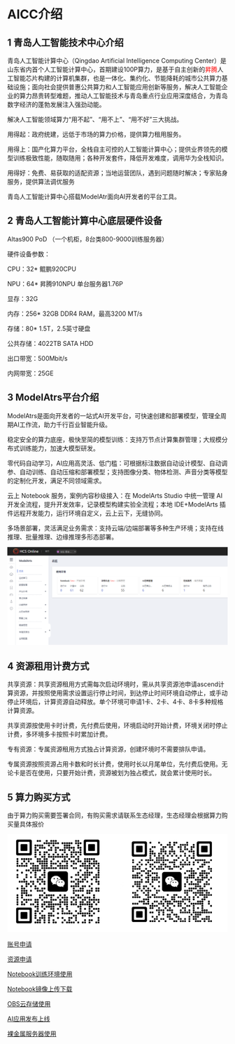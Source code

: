 # AICC介绍

## 1 青岛人工智能技术中心介绍

青岛人工智能计算中心（Qingdao Artificial Intelligence Computing Center）是山东省内首个人工智能计算中心，首期建设100P算力，是基于自主创新的<font color=red>昇腾</font>人工智能芯片构建的计算机集群，也是一体化、集约化、节能降耗的城市公共算力基础设施；面向社会提供普惠公共算力和人工智能应用创新等服务，解决人工智能企业的算力昂贵转型难题，推动人工智能技术与青岛重点行业应用深度结合，为青岛数字经济的蓬勃发展注入强劲动能。

解决人工智能领域算力“用不起”、“用不上”、“用不好”三大挑战。

用得起：政府统建，远低于市场的算力价格，提供算力租用服务。

用得上：国产化算力平台，全栈自主可控的人工智能计算中心；提供业界领先的模型训练极致性能，随取随用；各种开发套件，降低开发难度，调用华为全栈知识。

用得好：免费、易获取的适配资源；当地运营团队，遇到问题随时解决；专家贴身服务，提供算法调优服务

青岛人工智能计算中心搭载ModelAtr面向AI开发者的平台工具。

## 2 青岛人工智能计算中心底层硬件设备

Altas900 PoD （一个机柜，8台类800-9000训练服务器）

硬件设备参数：

CPU：32* 鲲鹏920CPU

NPU：64* 昇腾910NPU 单台服务器1.76P

显存：32G

内存：256* 32GB DDR4 RAM，最高3200 MT/s

存储：80* 1.5T，2.5英寸硬盘

公共存储：4022TB SATA HDD

出口带宽：500Mbit/s

内网带宽：25GE

## 3 ModelAtrs平台介绍

ModelAtrs是面向开发者的一站式AI开发平台，可快速创建和部署模型，管理全周期AI工作流，助力千行百业智能升级。

稳定安全的算力底座，极快至简的模型训练：支持万节点计算集群管理；大规模分布式训练能力，加速大模型研发。

零代码自动学习，AI应用高灵活、低门槛：可根据标注数据自动设计模型、自动调参、自动训练、自动压缩和部署模型；支持图像分类、物体检测、声音分类等模型的定制化开发，满足不同领域需求。

云上 Notebook 服务，案例内容秒级接入：在 ModelArts Studio 中统一管理 AI 开发全流程，提升开发效率，记录模型构建实验全流程；本地 IDE+ModelArts 插件远程开发能力，运行环境自定义，云上云下，无缝协同。

多场景部署，灵活满足业务需求：支持云端/边端部署等多种生产环境；支持在线推理、批量推理、边缘推理多形态部署。

![alt text](picture/AICC1.png)

## 4 资源租用计费方式

共享资源：共享资源租用方式需每次启动环境时，需从共享资源池申请ascend计算资源，并按照使用需求设置运行停止时间，到达停止时间环境自动停止，或手动停止环境后，计算资源自动释放。单个环境可申请1卡、2卡、4卡、8卡多种规格计算资源。

共享资源按使用卡时计费，先付费后使用，环境启动时开始计费，环境关闭时停止计费，多环境多卡按照卡时累加计费。

专有资源：专属资源租用方式独占计算资源，创建环境时不需要排队申请。

专属资源按照资源占用卡数和时长计费，使用时长以月尾单位，先付费后使用。无论卡是否在使用，只要开始计费，资源被划为独占模式，就会累计使用时长。

## 5 算力购买方式

由于算力购买需要签署合同，有购买需求请联系生态经理，生态经理会根据算力购买量具体报价

![alt text](picture/AICC2.png)


[账号申请](2.账号申请.md)

[资源申请](3.资源申请.md)

[Notebook训练环境使用](4.Notebook训练环境使用.md)

[Notebook镜像上传下载](5.Notebook镜像上传下载.md)

[OBS云存储使用](6.OBS云存储使用.md)

[AI应用发布上线](7.AI应用发布上线.md)

[裸金属服务器使用](8.裸金属服务器使用.md)
